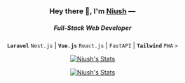 <h3 align="center">Hey there 👋, I'm <a href="https://niush.com.np">Niush</a> —</h3>
<h5 align="center">Full-Stack Web Developer</h5>

<div align="center">
  
  **```Laravel```** ```Nest.js``` | **```Vue.js```** ```React.js``` | ```FastAPI``` | **```Tailwind```** ```PWA``` ```>```

</div>

<div align="center">
  
  [![Niush's Stats](https://github-readme-stats.vercel.app/api?username=Niush&show_icons=true&count_private=true&theme=highcontrast&bg_color=60,353535,111111&title_color=eee&text_color=eee&line_height=20&custom_title=GitHub%20Stats&hide_border=true&border_radius=5&include_all_commits=true&hide_title=true&rank_icon=github&text_bold=false&icon_color=00897b&show=discussions_started&ring_color=545454#gh-dark-mode-only)](https://github.com/Niush#gh-dark-mode-only)
  
  [![Niush's Stats](https://github-readme-stats.vercel.app/api?username=Niush&show_icons=true&count_private=true&theme=highcontrast&bg_color=60,ffffff,dcdcdc&title_color=eee&text_color=323232&line_height=20&custom_title=GitHub%20Stats&hide_border=true&border_radius=5&include_all_commits=true&hide_title=true&rank_icon=github&text_bold=true&icon_color=00897b&show=discussions_started&ring_color=ababab#gh-light-mode-only)](https://github.com/Niush#gh-light-mode-only)

</div>
